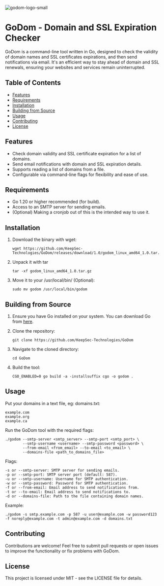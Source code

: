 ![godom-logo-small](https://github.com/KeepSec-Technologies/GoDom/assets/108779415/0b06ce8c-749d-4171-b455-326719a51a05)

# GoDom - Domain and SSL Expiration Checker

GoDom is a command-line tool written in Go, designed to check the validity of domain names and SSL certificates expirations, and then send notifications via email. It's an efficient way to stay ahead of domain and SSL renewals, ensuring your websites and services remain uninterrupted.

## Table of Contents

- [Features](#features)
- [Requirements](#requirements)
- [Installation](#installation)
- [Building from Source](#building-from-source)
- [Usage](#usage)
- [Contributing](#contributing)
- [License](#license)

## Features

- Check domain validity and SSL certificate expiration for a list of domains.
- Send email notifications with domain and SSL expiration details.
- Supports reading a list of domains from a file.
- Configurable via command-line flags for flexibility and ease of use.

## Requirements

- Go 1.20 or higher recommended (for build).
- Access to an SMTP server for sending emails.
- (Optional) Making a cronjob out of this is the intended way to use it.

## Installation

1. Download the binary with wget:

    ```shell
    wget https://github.com/KeepSec-Technologies/GoDom/releases/download/1.0/godom_linux_amd64_1.0.tar.gz
    ```

2. Unpack it with tar

    ```shell
    tar -xf godom_linux_amd64_1.0.tar.gz
    ```

3. Move it to your /usr/local/bin/ (Optional):

    ```shell
    sudo mv godom /usr/local/bin/godom
    ```

## Building from Source

1. Ensure you have Go installed on your system. You can download Go from [here](https://golang.org/dl/).
2. Clone the repository:

    ```shell
    git clone https://github.com/KeepSec-Technologies/GoDom
    ```

3. Navigate to the cloned directory:

    ```shell
    cd GoDom
    ```

4. Build the tool:

    ```shell
    CGO_ENABLED=0 go build -a -installsuffix cgo -o godom .
    ```

## Usage

Put your domains in a text file, eg: domains.txt:
```text
example.com
example.org
example.ca
```

Run the GoDom tool with the required flags:

```shell
./godom --smtp-server <smtp_server> --smtp-port <smtp_port> \
        --smtp-username <username> --smtp-password <password> \
        --from-email <from_email> --to-email <to_email> \
        --domains-file <path_to_domains_file>
```

Flags:

```text
-s or --smtp-server: SMTP server for sending emails.
-p or --smtp-port: SMTP server port (default: 587).
-u or --smtp-username: Username for SMTP authentication.
-w or --smtp-password: Password for SMTP authentication.
-f or --from-email: Email address to send notifications from.
-t or --to-email: Email address to send notifications to.
-d or --domains-file: Path to the file containing domain names.
```

Example:

```shell
./godom -s smtp.example.com -p 587 -u user@example.com -w password123 -f noreply@example.com -t admin@example.com -d domains.txt
```

## Contributing

Contributions are welcome! Feel free to submit pull requests or open issues to improve the functionality or fix problems with GoDom.

## License

This project is licensed under MIT - see the LICENSE file for details.
